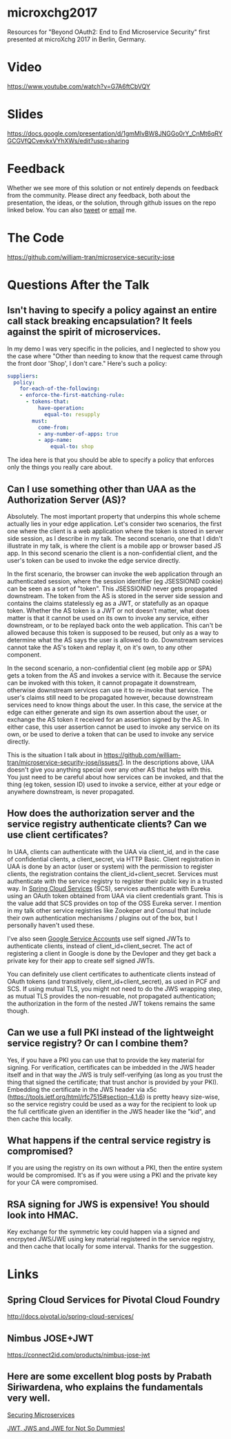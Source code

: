 # microxchg2017
Resources for "Beyond OAuth2: End to End Microservice Security" first presented at microXchg 2017 in Berlin, Germany.

# Video
https://www.youtube.com/watch?v=G7A6ftCbVQY

# Slides
https://docs.google.com/presentation/d/1gmMlvBW8JNGGo0rY_CnMt6qRYGCGVfQCvevkxVYhXWs/edit?usp=sharing

# Feedback
Whether we see more of this solution or not entirely depends on feedback from the community. Please direct any feedback, both about the presentation, the ideas, or the solution, through github issues on the repo linked below. You can also [tweet](https://twitter.com/fivetenwill) or [email](mailto:fivetenwill@gmail.com) me.

# The Code
https://github.com/william-tran/microservice-security-jose

# Questions After the Talk

## Isn't having to specify a policy against an entire call stack breaking encapsulation? It feels against the spirit of microservices.

In my demo I was very specific in the policies, and I neglected to show you the case where "Other than needing to know that the request came through the front door 'Shop', I don't care." Here's such a policy:

```yaml
suppliers:
  policy:
    for-each-of-the-following:
    - enforce-the-first-matching-rule:
      - tokens-that:
          have-operation:
            equal-to: resupply
        must:
          come-from:
          - any-number-of-apps: true
          - app-name:
              equal-to: shop
```
The idea here is that you should be able to specify a policy that enforces only the things you really care about. 

## Can I use something other than UAA as the Authorization Server (AS)?

Absolutely. The most important property that underpins this whole scheme actually lies in your edge application. Let's consider two scenarios, the first one where the client is a web application where the token is stored in server side session, as I describe in my talk. The second scenario, one that I didn't illustrate in my talk, is where the client is a mobile app or browser based JS app. In this second scenario the client is a non-confidential client, and the user's token can be used to invoke the edge service directly.

In the first scenario, the browser can invoke the web application through an authenticated session, where the session identifier (eg JSESSIONID cookie) can be seen as a sort of "token". This JSESSIONID never gets propagated downstream. The token from the AS is stored in the server side session and contains the claims statelessly eg as a JWT, or statefully as an opaque token. Whether the AS token is a JWT or not doesn't matter, what does matter is that it cannot be used on its own to invoke any service, either downstream, or to be replayed back onto the web application. This can't be allowed because this token is supposed to be reused, but only as a way to determine what the AS says the user is allowed to do. Downstream services cannot take the AS's token and replay it, on it's own, to any other component. 

In the second scenario, a non-confidential client (eg mobile app or SPA) gets a token from the AS and invokes a service with it. Because the service can be invoked with this token, it cannot propagate it downstream, otherwise downstream services can use it to re-invoke that service. The user's claims still need to be propagated however, because downstream services need to know things about the user. In this case, the service at the edge can either generate and sign its own assertion about the user, or exchange the AS token it received for an assertion signed by the AS. In either case, this user assertion cannot be used to invoke any service on its own, or be used to derive a token that can be used to invoke any service directly. 

This is the situation I talk about in https://github.com/william-tran/microservice-security-jose/issues/1. In the descriptions above, UAA doesn't give you anything special over any other AS that helps with this. You just need to be careful about how services can be invoked, and that the thing (eg token, session ID) used to invoke a service, either at your edge or anywhere downstream, is never propagated.

## How does the authorization server and the service registry authenticate clients? Can we use client certificates?

In UAA, clients can authenticate with the UAA via client_id, and in the case of confidential clients, a client_secret, via HTTP Basic. Client registration in UAA is done by an actor (user or system) with the permission to register clients, the registration contains the  client_id+client_secret. Services must authenticate with the service registry to register their public key in a trusted way. In [Spring Cloud Services](http://docs.pivotal.io/spring-cloud-services/1-3/common/security-overview.html) (SCS), services authenticate with Eureka using an OAuth token obtained from UAA via client credentials grant. This is the value add that SCS provides on top of the OSS Eureka server. I mention in my talk other service registries like Zookeper and Consul that include their own authentication mechanisms / plugins out of the box, but I personally haven't used these. 

I've also seen [Google Service Accounts](https://developers.google.com/identity/protocols/OAuth2ServiceAccount) use self signed JWTs to authenticate clients, instead of client_id+client_secret. The act of registering a client in Google is done by the Devloper and they get back a private key for their app to create self signed JWTs. 

You can definitely use client certificates to authenticate clients instead of OAuth tokens (and transitively, client_id+client_secret), as used in PCF and SCS. If using mutual TLS, you might not need to do the JWS wrapping step, as mutual TLS provides the non-resuable, not propagated authentication; the authorization in the form of the nested JWT tokens remains the same though.  

## Can we use a full PKI instead of the lightweight service registry? Or can I combine them?

Yes, if you have a PKI you can use that to provide the key material for signing. For verification, certificates can be imbedded in the JWS header itself and in that way the JWS is truly self-verifying (as long as you trust the thing that signed the certificate; that trust anchor is provided by your PKI). Embedding the certificate in the JWS header via x5c (https://tools.ietf.org/html/rfc7515#section-4.1.6) is pretty heavy size-wise, so the service registry could be used as a way for the recipient to look up the full certificate given an identifier in the JWS header like the "kid", and then cache this locally.

## What happens if the central service registry is compromised? 

If you are using the registry on its own without a PKI, then the entire system would be compromised. It's as if you were using a PKI and the private key for your CA were compromised.  

## RSA signing for JWS is expensive! You should look into HMAC.

Key exchange for the symmetric key could happen via a signed and encrpyted JWS/JWE using key material registered in the service registry, and then cache that locally for some interval. Thanks for the suggestion.

# Links

## Spring Cloud Services for Pivotal Cloud Foundry
http://docs.pivotal.io/spring-cloud-services/

## Nimbus JOSE+JWT
https://connect2id.com/products/nimbus-jose-jwt

## Here are some excellent blog posts by Prabath Siriwardena, who explains the fundamentals very well.

[Securing Microservices](https://medium.facilelogin.com/securing-microservices-with-oauth-2-0-jwt-and-xacml-d03770a9a838#.pdhie0o6l)

[JWT, JWS and JWE for Not So Dummies!](https://medium.facilelogin.com/jwt-jws-and-jwe-for-not-so-dummies-b63310d201a3#.wac92a69y)
